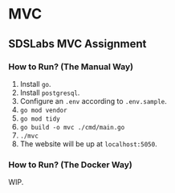 # MVC
## SDSLabs MVC Assignment

### How to Run? (The Manual Way)
1. Install `go`.
2. Install `postgresql`.
3. Configure an `.env` according to `.env.sample`.
4. `go mod vendor`
5. `go mod tidy`
6. `go build -o mvc ./cmd/main.go`
7. `./mvc`
8. The website will be up at `localhost:5050`.

### How to Run? (The Docker Way)
WIP.